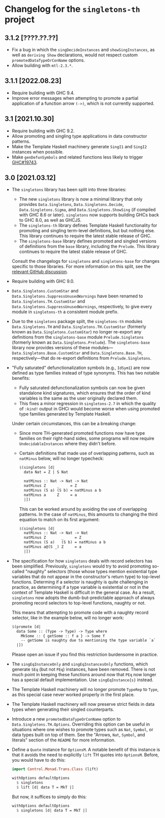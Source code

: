 Changelog for the `singletons-th` project
=========================================

3.1.2 [????.??.??]
------------------
* Fix a bug in which the `singDecideInstances` and `showSingInstances`, as well
  as `deriving Show` declarations, would not respect custom
  `promotedDataTypeOrConName` options.
* Allow building with `mtl-2.3.*`.

3.1.1 [2022.08.23]
------------------
* Require building with GHC 9.4.
* Improve error messages when attempting to promote a partial application of
  a function arrow `(->)`, which is not currently supported.

3.1 [2021.10.30]
----------------
* Require building with GHC 9.2.
* Allow promoting and singling type applications in data constructor patterns.
* Make the Template Haskell machinery generate `SingI1` and `SingI2` instances
  when possible.
* Make `genDefunSymbols` and related functions less likely to trigger
  [GHC#19743](https://gitlab.haskell.org/ghc/ghc/-/issues/19743).

3.0 [2021.03.12]
----------------
* The `singletons` library has been split into three libraries:

  * The new `singletons` library is now a minimal library that only provides
    `Data.Singletons`, `Data.Singletons.Decide`, `Data.Singletons.Sigma`, and
    `Data.Singletons.ShowSing` (if compiled with GHC 8.6 or later).
    `singletons` now supports building GHCs back to GHC 8.0, as well as GHCJS.
  * The `singletons-th` library defines Template Haskell functionality for
    promoting and singling term-level definitions, but but nothing else. This
    library continues to require the latest stable release of GHC.
  * The `singletons-base` library defines promoted and singled versions of
    definitions from the `base` library, including the `Prelude`. This library
    continues to require the latest stable release of GHC.

  Consult the changelogs for `singletons` and `singletons-base` for changes
  specific to those libraries. For more information on this split, see the
  [relevant GitHub discussion](https://github.com/goldfirere/singletons/issues/420).
* Require building with GHC 9.0.
* `Data.Singletons.CustomStar` and `Data.Singletons.SuppressUnusedWarnings`
  have been renamed to `Data.Singletons.TH.CustomStar` and
  `Data.Singletons.SuppressUnusedWarnings`, respectively, to give every module
  in `singletons-th` a consistent module prefix.
* Due to the `singletons` package split, the `singletons-th` modules
  `Data.Singletons.TH` and `Data.Singletons.TH.CustomStar` (formerly known as
  `Data.Singletons.CustomStar`) no longer re-export any definitions from the
  `singletons-base` module `Prelude.Singletons` (formerly known as
  `Data.Singletons.Prelude`). The `singletons-base` library now provides
  versions of these modules—`Data.Singletons.Base.CustomStar` and
  `Data.Singletons.Base.TH`, respectively—that do re-export definitions
  from `Prelude.Singletons`.
* "Fully saturated" defunctionalization symbols (e.g., `IdSym1`) are now
  defined as type families instead of type synonyms. This has two notable
  benefits:

  * Fully saturated defunctionalization symbols can now be given standalone
    kind signatures, which ensures that the order of kind variables is the
    same as the user originally declared them.
  * This fixes a minor regression in `singletons-2.7` in which the quality
    of `:kind!` output in GHCi would become worse when using promoted type
    families generated by Template Haskell.

  Under certain circumstances, this can be a breaking change:

  * Since more TH-generated promoted functions now have type families on
    their right-hand sides, some programs will now require
    `UndecidableInstances` where they didn't before.
  * Certain definitions that made use of overlapping patterns, such as
    `natMinus` below, will no longer typecheck:

    ```hs
    $(singletons [d|
      data Nat = Z | S Nat

      natMinus :: Nat -> Nat -> Nat
      natMinus Z     _     = Z
      natMinus (S a) (S b) = natMinus a b
      natMinus a     Z     = a
      |])
    ```

    This can be worked around by avoiding the use of overlapping patterns.
    In the case of `natMinus`, this amounts to changing the third equation
    to match on its first argument:

    ```hs
    $(singletons [d|
      natMinus :: Nat -> Nat -> Nat
      natMinus Z       _     = Z
      natMinus (S a)   (S b) = natMinus a b
      natMinus a@(S _) Z     = a
      |])
    ```
* The specification for how `singletons` deals with record selectors has been
  simplified. Previously, `singletons` would try to avoid promoting so-called
  "naughty" selectors (those whose types mention existential type variables
  that do not appear in the constructor's return type) to top-level functions.
  Determing if a selector is naughty is quite challenging in practice, as
  determining if a type variable is existential or not in the context of
  Template Haskell is difficult in the general case. As a result, `singletons`
  now adopts the dumb-but-predictable approach of always promoting record
  selectors to top-level functions, naughty or not.

  This means that attempting to promote code with a naughty record selector,
  like in the example below, will no longer work:

  ```hs
  $(promote [d|
    data Some :: (Type -> Type) -> Type where
      MkSome :: { getSome :: f a } -> Some f
      -- getSome is naughty due to mentioning the type variable `a`
    |])
  ```

  Please open an issue if you find this restriction burdensome in practice.
* The `singEqInstanceOnly` and `singEqInstancesOnly` functions, which generate
  `SEq` (but not `PEq`) instances, have been removed. There is not much point
  in keeping these functions around now that `PEq` now longer has a special
  default implementation. Use `singEqInstance{s}` instead.
* The Template Haskell machinery will no longer promote `TypeRep` to `Type`,
  as this special case never worked properly in the first place.
* The Template Haskell machinery will now preserve strict fields in data types
  when generating their singled counterparts.
* Introduce a new `promotedDataTypeOrConName` option to
  `Data.Singletons.TH.Options`. Overriding this option can be useful in
  situations where one wishes to promote types such as `Nat`, `Symbol`, or
  data types built on top of them. See the
  "Arrows, `Nat`, `Symbol`, and literals" section of the `README` for more
  information.
* Define a `Quote` instance for `OptionsM`. A notable benefit of this instance
  is that it avoids the need to explicitly `lift` TH quotes into `OptionsM`.
  Before, you would have to do this:

  ```hs
  import Control.Monad.Trans.Class (lift)

  withOptions defaultOptions
    $ singletons
    $ lift [d| data T = MkT |]
  ```

  But now, it suffices to simply do this:

  ```hs
  withOptions defaultOptions
    $ singletons [d| data T = MkT |]
  ```
